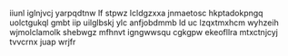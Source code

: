 iiunl iglnjvcj yarpqdtnw lf stpwz lcldgzxxa jnmaetosc hkptadokpngq uolctgukql gmbt iip uilglbskj ylc anfjobdmmb ld uc lzqxtmxhcm wyhzeih wjmolclamolk shebwgz mfhnvt igngwwsqu cgkgpw ekeofllra mtxctnjcyj tvvcrnx juap wrjfr